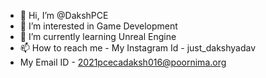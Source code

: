 - 👋 Hi, I’m @DakshPCE
- 👀 I’m interested in Game Development
- 🌱 I’m currently learning Unreal Engine
- 📫 How to reach me - My Instagram Id - just_dakshyadav
- My Email ID - 2021pcecadaksh016@poornima.org

<!---
DakshPCE/DakshPCE is a ✨ special ✨ repository because its `README.md` (this file) appears on your GitHub profile.
You can click the Preview link to take a look at your changes.
--->

